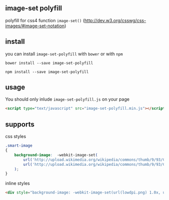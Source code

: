 ## image-set polyfill

polyfill for css4 function ```image-set()``` (http://dev.w3.org/csswg/css-images/#image-set-notation)

## install

you can install `image-set-polyfill` with `bower` or with `npm`

	bower install --save image-set-polyfill

	npm install --save image-set-polyfill

## usage

You should only inlude ```image-set-polyfill.js``` on your page

```html
<script type="text/javascript" src="image-set-polyfill.min.js"></script>
```
## supports

css styles
```css
.smart-image 
{
    background-image:  -webkit-image-set(
        url('http://upload.wikimedia.org/wikipedia/commons/thumb/9/93/Cat_poster_2.jpg/297px-Cat_poster_2.jpg') 1.0x,
        url('http://upload.wikimedia.org/wikipedia/commons/thumb/9/93/Cat_poster_2.jpg/594px-Cat_poster_2.jpg') 2.0x
    );
}
```

inline styles
```html
<div style="background-image: -webkit-image-set(url(lowdpi.png) 1.0x, url(highydpi.png) 2.0x )"></div>
```
